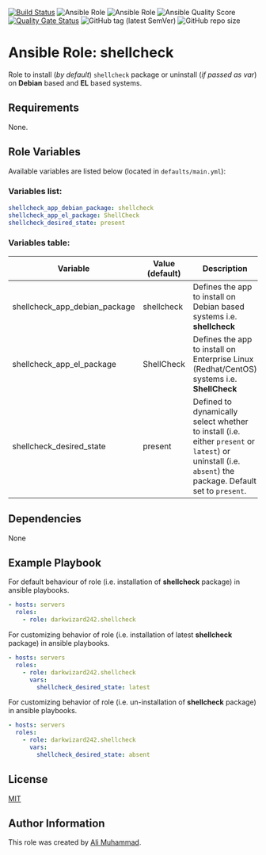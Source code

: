 [![Build Status](https://travis-ci.com/darkwizard242/ansible-role-shellcheck.svg?branch=master)](https://travis-ci.com/darkwizard242/ansible-role-shellcheck) ![Ansible Role](https://img.shields.io/ansible/role/43080?color=dark%20green%20) ![Ansible Role](https://img.shields.io/ansible/role/d/43080?label=role%20downloads) ![Ansible Quality Score](https://img.shields.io/ansible/quality/43080?label=ansible%20quality%20score) [![Quality Gate Status](https://sonarcloud.io/api/project_badges/measure?project=ansible-role-shellcheck&metric=alert_status)](https://sonarcloud.io/dashboard?id=ansible-role-shellcheck) ![GitHub tag (latest SemVer)](https://img.shields.io/github/tag/darkwizard242/ansible-role-shellcheck?label=release) ![GitHub repo size](https://img.shields.io/github/repo-size/darkwizard242/ansible-role-shellcheck?color=orange&style=flat-square)

# Ansible Role: shellcheck

Role to install (_by default_) `shellcheck` package or uninstall (_if passed as var_) on **Debian** based and **EL** based systems.

## Requirements

None.

## Role Variables

Available variables are listed below (located in `defaults/main.yml`):

### Variables list:

```yaml
shellcheck_app_debian_package: shellcheck
shellcheck_app_el_package: ShellCheck
shellcheck_desired_state: present
```

### Variables table:

Variable                      | Value (default) | Description
----------------------------- | --------------- | --------------------------------------------------------------------------------------------------------------------------------------------------------
shellcheck_app_debian_package | shellcheck      | Defines the app to install on Debian based systems i.e. **shellcheck**
shellcheck_app_el_package     | ShellCheck      | Defines the app to install on Enterprise Linux (Redhat/CentOS) systems i.e. **ShellCheck**
shellcheck_desired_state      | present         | Defined to dynamically select whether to install (i.e. either `present` or `latest`) or uninstall (i.e. `absent`) the package. Default set to `present`.

## Dependencies

None

## Example Playbook

For default behaviour of role (i.e. installation of **shellcheck** package) in ansible playbooks.

```yaml
- hosts: servers
  roles:
    - role: darkwizard242.shellcheck
```

For customizing behavior of role (i.e. installation of latest **shellcheck** package) in ansible playbooks.

```yaml
- hosts: servers
  roles:
    - role: darkwizard242.shellcheck
      vars:
        shellcheck_desired_state: latest
```

For customizing behavior of role (i.e. un-installation of **shellcheck** package) in ansible playbooks.

```yaml
- hosts: servers
  roles:
    - role: darkwizard242.shellcheck
      vars:
        shellcheck_desired_state: absent
```

## License

[MIT](https://github.com/darkwizard242/ansible-role-shellcheck/blob/master/LICENSE)

## Author Information

This role was created by [Ali Muhammad](https://www.linkedin.com/in/ali-muhammad-759791130/).
